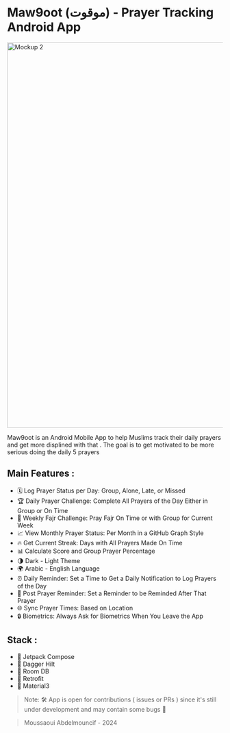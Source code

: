 # Maw9oot (موقوت) - Prayer Tracking Android App

<img width="900" alt="Mockup 2" src="https://github.com/user-attachments/assets/4ee0452f-2657-4376-9688-ed83a66c991b">

Maw9oot is an Android Mobile App to help Muslims track their daily prayers and get more displined with that . The goal is to get motivated to be more serious doing the daily 5 prayers

## Main Features : 
- 🗓️ Log Prayer Status per Day: Group, Alone, Late, or Missed
- 🏆 Daily Prayer Challenge: Complete All Prayers of the Day Either in Group or On Time
- 🌅 Weekly Fajr Challenge: Pray Fajr On Time or with Group for Current Week
- 📈 View Monthly Prayer Status: Per Month in a GitHub Graph Style
- 🔥 Get Current Streak: Days with All Prayers Made On Time
- 📊 Calculate Score and Group Prayer Percentage
- 🌗 Dark - Light Theme
- 🌍 Arabic - English Language
- ⏰ Daily Reminder: Set a Time to Get a Daily Notification to Log Prayers of the Day
- 🔔 Post Prayer Reminder: Set a Reminder to be Reminded After That Prayer
- 🌐 Sync Prayer Times: Based on Location
- 🔒 Biometrics: Always Ask for Biometrics When You Leave the App

## Stack : 
- 📱 Jetpack Compose
- 🔧 Dagger Hilt
- 💾 Room DB
- 🔄 Retrofit
- 🎨 Material3
  
> Note: 🛠️ App is open for contributions ( issues or PRs ) since it's still under development and may contain some bugs 🐞

> Moussaoui Abdelmouncif - 2024




